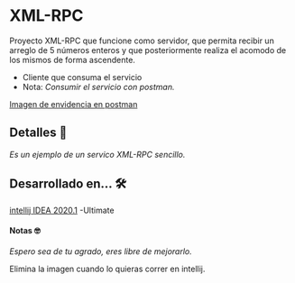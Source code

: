 # XML-RPC

Proyecto XML-RPC que funcione como servidor, que permita recibir un arreglo de 5 números enteros y que posteriormente realiza el acomodo de los mismos de forma ascendente.

  - Cliente que consuma el servicio
  - Nota:  _Consumir el servicio con postman._

[Imagen de envidencia en postman](https://github.com/UrielRivera2000/XML-RPC1/blob/main/EvidenciaPostman.png)
## Detalles  🚀
_Es un ejemplo de un servico XML-RPC sencillo._


## Desarrollado en... 🛠️
[intellij IDEA 2020.1](https://www.jetbrains.com/idea/download/#section=windows) -Ultimate


#### Notas  🤓
_Espero sea de tu agrado, eres libre de mejorarlo._   

Elimina la imagen cuando lo quieras correr en intellij.
     	
